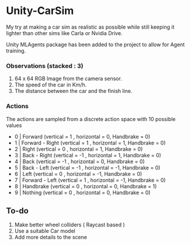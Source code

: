 # Unity-CarSim

My try at making a car sim as realistic as possible while still keeping it lighter than other sims like Carla or Nvidia Drive.

Unity MLAgents package has been added to the project to allow for Agent training.

### Observations (stacked : 3)
  1. 64 x 64 RGB Image from the camera sensor. 
  2. The speed of the car in Km/h.
  3. The distance between the car and the finish line.

### Actions
The actions are sampled from a discrete action space with 10 possible values
-  0 | Forward          (vertical = 1 , horizontal = 0, Handbrake = 0)
-  1 | Forward - Right  (vertical = 1 , horizontal = 1, Handbrake = 0)
-  2 | Right            (vertical = 0 , horizontal = 1, Handbrake = 0)
-  3 | Back - Right     (vertical = -1 , horizontal = 1, Handbrake = 0)
-  4 | Back             (vertical = -1 , horizontal = 0, Handbrake = 0)
-  5 | Back - Left      (vertical = -1 , horizontal = -1, Handbrake = 0)
-  6 | Left             (vertical = 0 , horizontal = -1, Handbrake = 0)
-  7 | Forward - Left   (vertical = 1 , horizontal = -1, Handbrake = 0)
-  8 | Handbrake        (vertical = 0 , horizontal = 0, Handbrake = 1)
-  9 | Nothing          (vertical = 0 , horizontal = 0, Handbrake = 0)

## To-do 
1. Make better wheel colliders ( Raycast based )
2. Use a suitable Car model
3. Add more details to the scene


